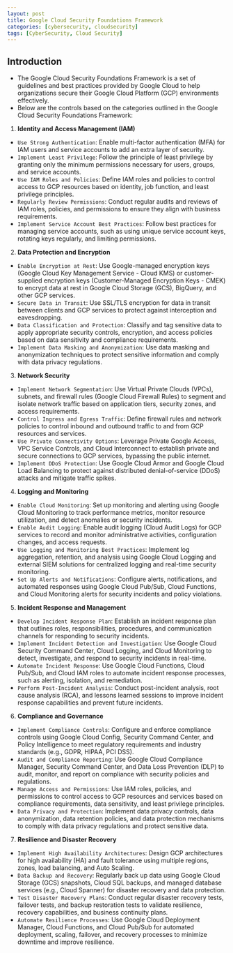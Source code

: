 ```yaml
---
layout: post
title: Google Cloud Security Foundations Framework
categories: [cybersecurity, cloudsecurity]
tags: [CyberSecurity, Cloud Security]
---
```


## Introduction
- The Google Cloud Security Foundations Framework is a set of guidelines and best practices provided by Google Cloud to help organizations secure their Google Cloud Platform (GCP) environments effectively. 
- Below are the controls based on the categories outlined in the Google Cloud Security Foundations Framework:

1. **Identity and Access Management (IAM)**
- `Use Strong Authentication`: Enable multi-factor authentication (MFA) for IAM users and service accounts to add an extra layer of security.
- `Implement Least Privilege`: Follow the principle of least privilege by granting only the minimum permissions necessary for users, groups, and service accounts.
- `Use IAM Roles and Policies`: Define IAM roles and policies to control access to GCP resources based on identity, job function, and least privilege principles.
- `Regularly Review Permissions`: Conduct regular audits and reviews of IAM roles, policies, and permissions to ensure they align with business requirements.
- `Implement Service Account Best Practices`: Follow best practices for managing service accounts, such as using unique service account keys, rotating keys regularly, and limiting permissions.

2. **Data Protection and Encryption**
- `Enable Encryption at Rest`: Use Google-managed encryption keys (Google Cloud Key Management Service - Cloud KMS) or customer-supplied encryption keys (Customer-Managed Encryption Keys - CMEK) to encrypt data at rest in Google Cloud Storage (GCS), BigQuery, and other GCP services.
- `Secure Data in Transit`: Use SSL/TLS encryption for data in transit between clients and GCP services to protect against interception and eavesdropping.
- `Data Classification and Protection`: Classify and tag sensitive data to apply appropriate security controls, encryption, and access policies based on data sensitivity and compliance requirements.
- `Implement Data Masking and Anonymization`: Use data masking and anonymization techniques to protect sensitive information and comply with data privacy regulations.

3. **Network Security**
- `Implement Network Segmentation`: Use Virtual Private Clouds (VPCs), subnets, and firewall rules (Google Cloud Firewall Rules) to segment and isolate network traffic based on application tiers, security zones, and access requirements.
- `Control Ingress and Egress Traffic`: Define firewall rules and network policies to control inbound and outbound traffic to and from GCP resources and services.
- `Use Private Connectivity Options`: Leverage Private Google Access, VPC Service Controls, and Cloud Interconnect to establish private and secure connections to GCP services, bypassing the public internet.
- `Implement DDoS Protection`: Use Google Cloud Armor and Google Cloud Load Balancing to protect against distributed denial-of-service (DDoS) attacks and mitigate traffic spikes.

4. **Logging and Monitoring**
- `Enable Cloud Monitoring`: Set up monitoring and alerting using Google Cloud Monitoring to track performance metrics, monitor resource utilization, and detect anomalies or security incidents.
- `Enable Audit Logging`: Enable audit logging (Cloud Audit Logs) for GCP services to record and monitor administrative activities, configuration changes, and access requests.
- `Use Logging and Monitoring Best Practices`: Implement log aggregation, retention, and analysis using Google Cloud Logging and external SIEM solutions for centralized logging and real-time security monitoring.
- `Set Up Alerts and Notifications`: Configure alerts, notifications, and automated responses using Google Cloud Pub/Sub, Cloud Functions, and Cloud Monitoring alerts for security incidents and policy violations.

5. **Incident Response and Management**
- `Develop Incident Response Plan`: Establish an incident response plan that outlines roles, responsibilities, procedures, and communication channels for responding to security incidents.
- `Implement Incident Detection and Investigation`: Use Google Cloud Security Command Center, Cloud Logging, and Cloud Monitoring to detect, investigate, and respond to security incidents in real-time.
- `Automate Incident Response`: Use Google Cloud Functions, Cloud Pub/Sub, and Cloud IAM roles to automate incident response processes, such as alerting, isolation, and remediation.
- `Perform Post-Incident Analysis`: Conduct post-incident analysis, root cause analysis (RCA), and lessons learned sessions to improve incident response capabilities and prevent future incidents.

6. **Compliance and Governance**
- `Implement Compliance Controls`: Configure and enforce compliance controls using Google Cloud Config, Security Command Center, and Policy Intelligence to meet regulatory requirements and industry standards (e.g., GDPR, HIPAA, PCI DSS).
- `Audit and Compliance Reporting`: Use Google Cloud Compliance Manager, Security Command Center, and Data Loss Prevention (DLP) to audit, monitor, and report on compliance with security policies and regulations.
- `Manage Access and Permissions`: Use IAM roles, policies, and permissions to control access to GCP resources and services based on compliance requirements, data sensitivity, and least privilege principles.
- `Data Privacy and Protection`: Implement data privacy controls, data anonymization, data retention policies, and data protection mechanisms to comply with data privacy regulations and protect sensitive data.

7. **Resilience and Disaster Recovery**
- `Implement High Availability Architectures`: Design GCP architectures for high availability (HA) and fault tolerance using multiple regions, zones, load balancing, and Auto Scaling.
- `Data Backup and Recovery`: Regularly back up data using Google Cloud Storage (GCS) snapshots, Cloud SQL backups, and managed database services (e.g., Cloud Spanner) for disaster recovery and data protection.
- `Test Disaster Recovery Plans`: Conduct regular disaster recovery tests, failover tests, and backup restoration tests to validate resilience, recovery capabilities, and business continuity plans.
- `Automate Resilience Processes`: Use Google Cloud Deployment Manager, Cloud Functions, and Cloud Pub/Sub for automated deployment, scaling, failover, and recovery processes to minimize downtime and improve resilience.

